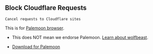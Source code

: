 ## Block Cloudflare Requests

`Cancel requests to Cloudflare sites`


This is for [Palemoon browser](https://en.wikipedia.org/wiki/Palemoon).
  - This does NOT mean we endorse Palemoon. [Learn about wolfbeast](../../cloudflare_users/README.md).

- [Download for Palemoon](bcfr.pm.xpi)
